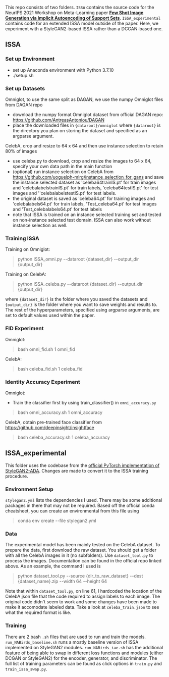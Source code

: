 This repo consists of two folders. `ISSA` contains the source code for the NeurIPS 2021 Workshop on Meta-Learning paper **[Few Shot Image Generation via Implicit Autoencoding of Support Sets](https://openreview.net/pdf?id=fem00ckyS8t)**. `ISSA_experimental` contains code for an extended ISSA model outside of the paper. Here, we experiment with a StyleGAN2-based ISSA rather than a DCGAN-based one. 

## ISSA

### Set up Environment

* set up Anaconda environment with Python 3.7.10
* ./setup.sh

### Set up Datasets

Omniglot, to use the same split as DAGAN, we use the numpy Omniglot files from DAGAN repo

* download the numpy format Omniglot dataset from official DAGAN repo: https://github.com/AntreasAntoniou/DAGAN
* place the downloaded files in  `{dataroot}/omniglot` where `{dataroot}` is the directory you plan on storing the dataset and specified as an argparse argument. 

CelebA, crop and resize to 64 x 64 and then use instance selection to retain 80% of images

* use celeba.py to download, crop and resize the images to 64 x 64, specify your own data path in the main function
* (optional) run instance selection on CelebA from https://github.com/uoguelph-mlrg/instance_selection_for_gans and save the instance selected dataset as 'celeba64trainIS.pt' for train images and 'celebalabelstrainIS.pt' for train labels, 'celeba64testIS.pt' for test images and ''celebalabelstestIS.pt' for test labels.
* the original dataset is saved as 'celeba64.pt' for training images and 'celebalabels64.pt' for train labels, 'Test_celeba64.pt' for test images and 'Test_celebalabels64.pt' for test labels
* note that ISSA is trained on an instance selected training set and tested on non-instance selected test domain. ISSA can also work without instance selection as well. 


### Training ISSA
Training on Omniglot:

> python ISSA_omni.py --dataroot {dataset_dir} --output_dir {output_dir}

Training on CelebA:

> python ISSA_celeba.py --dataroot {dataset_dir} --output_dir {output_dir}

where `{dataset_dir}` is the folder where you saved the datasets and `{output_dir}` is the folder where you want to save weights and results to. The rest of the hyperparameters, specified using argparse arguments, are set to default values used within the paper. 


### FID Experiment
Omniglot:
> bash omni_fid.sh 1 omni_fid

CelebA:
> bash celeba_fid.sh 1 celeba_fid

### Identity Accuracy Experiment
Omniglot:
* Train the classifier first by using train_classifier() in `omni_accuracy.py`
> bash omni_accuracy.sh 1 omni_accuracy

CelebA, obtain pre-trained face classifier from https://github.com/deepinsight/insightface
> bash celeba_accuracy.sh 1 celeba_accuracy


## ISSA_experimental 

This folder uses the codebase from the [official PyTorch implementation of StyleGAN2-ADA](https://github.com/NVlabs/stylegan2-ada-pytorch). Changes are made to convert it to the ISSA training procedure. 

### Environment Setup 

`stylegan2.yml` lists the dependencies I used. There may be some additional packages in there that may not be required. Based off the official conda cheatsheet, you can create an environmental from this file using

> conda env create --file stylegan2.yml 

### Data 

The experimental model has been mainly tested on the CelebA dataset. To prepare the data, first download the raw dataset. You should get a folder with all the CelebA images in it (no subfolders). Use `dataset_tool.py` to process the images. Documentation can be found in the official repo linked above. As an example, the command I used is

> python dataset_tool.py --source {dir_to_raw_dataset} --dest {dataset_name}.zip --width 64 --height 64

Note that within `dataset_tool.py`, on line 61, I hardcoded the location of the CelebA json file that the code required to assign labels to each image. The original code didn't seem to work and some changes have been made to make it accomodate labeled data. Take a look at `celeba_train.json` to see what the required format is like. 

### Training 

There are 2 bash `.sh` files that are used to run and train the models. `run_NABirds_baseline.sh` runs a mostly baseline version of ISSA implemented on StyleGAN2 modules. `run_NABirds_iae.sh` has the additional feature of being able to swap in different loss functions and modules (either DCGAN or StyleGAN2) for the encoder, generator, and discriminator. The full list of training parameters can be found as click options in `train.py` and `train_issa_swap.py`.  
